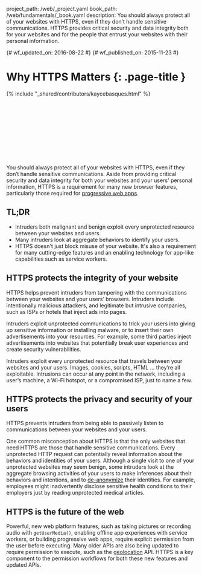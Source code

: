 project_path: /web/_project.yaml
book_path: /web/fundamentals/_book.yaml
description: You should always protect all of your websites with HTTPS, even if they don’t handle sensitive communications. HTTPS provides critical security and data integrity both for your websites and for the people that entrust your websites with their personal information.

{# wf_updated_on: 2016-08-22 #}
{# wf_published_on: 2015-11-23 #}

# Why HTTPS Matters {: .page-title }

{% include "_shared/contributors/kaycebasques.html" %}

<div class="video-wrapper">
  <iframe class="devsite-embedded-youtube-video" data-video-id="9WuP4KcDBpI"
          data-autohide="1" data-showinfo="0" frameborder="0" allowfullscreen>
  </iframe>
</div>

You should always protect all of your websites with HTTPS, even if they don’t
handle sensitive communications. Aside from providing critical security and data
integrity for both your websites and your users' personal information, HTTPS is
a requirement for many new browser features, particularly those required for
[progressive web apps](../progressive-web-apps/).

## TL;DR

* Intruders both malignant and benign exploit every unprotected resource between your websites and users.
* Many intruders look at aggregate behaviors to identify your users. 
* HTTPS doesn't just block misuse of your website. It's also a requirement for many cutting-edge features and an enabling technology for app-like capabilities such as service workers. 

## HTTPS protects the integrity of your website 

HTTPS helps prevent intruders from tampering with the communications 
between your websites and your users’ browsers. Intruders include 
intentionally malicious attackers, and legitimate but intrusive companies, 
such as ISPs or hotels that inject ads into pages.

Intruders exploit unprotected communications to trick your users into giving 
up sensitive information or installing malware, or to insert their own 
advertisements into your resources. For example, some third parties inject 
advertisements into websites that potentially break user experiences and 
create security vulnerabilities.

Intruders exploit every unprotected resource that travels between your 
websites and your users. Images, cookies, scripts, HTML … they’re all 
exploitable. Intrusions can occur at any point in the network, including a 
user’s machine, a Wi-Fi hotspot, or a compromised ISP, just to name a few. 

## HTTPS protects the privacy and security of your users

HTTPS prevents intruders from being able to passively listen to communications
between your websites and your users.

One common misconception about HTTPS is that the only websites 
that need HTTPS are those that handle sensitive communications. Every 
unprotected HTTP request can potentially reveal information about the 
behaviors and identities of your users. Although a single visit to one of 
your unprotected websites may seem benign, some intruders look at the 
aggregate browsing activities of your users to make inferences about their 
behaviors and intentions, and to 
[de-anonymize](https://en.wikipedia.org/wiki/De-anonymization)
their identities. For example, 
employees might inadvertently disclose sensitive health conditions to their 
employers just by reading unprotected medical articles.

## HTTPS is the future of the web

Powerful, new web platform features, such as taking pictures or recording audio
with `getUserMedia()`, enabling offline app experiences with service workers,
or building progressive web apps, require explicit permission from the user
before executing. Many older APIs are also being updated to require permission
to execute, such as  the
[geolocation](https://developer.mozilla.org/en-US/docs/Web/API/Geolocation/Using_geolocation)
API. HTTPS is a key component to the permission workflows for both these new
features and updated APIs.






